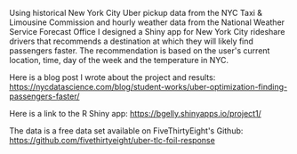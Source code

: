 Using historical New York City Uber pickup data from the NYC Taxi & Limousine Commission and hourly weather data from the National Weather Service Forecast Office I designed a Shiny app for New York City rideshare drivers that recommends a destination at which they will likely find passengers faster. The recommendation is based on the user's current location, time, day of the week and the temperature in NYC.

Here is a blog post I wrote about the project and results: https://nycdatascience.com/blog/student-works/uber-optimization-finding-passengers-faster/

Here is a link to the R Shiny app: https://bgelly.shinyapps.io/project1/

The data is a free data set available on FiveThirtyEight's Github: https://github.com/fivethirtyeight/uber-tlc-foil-response